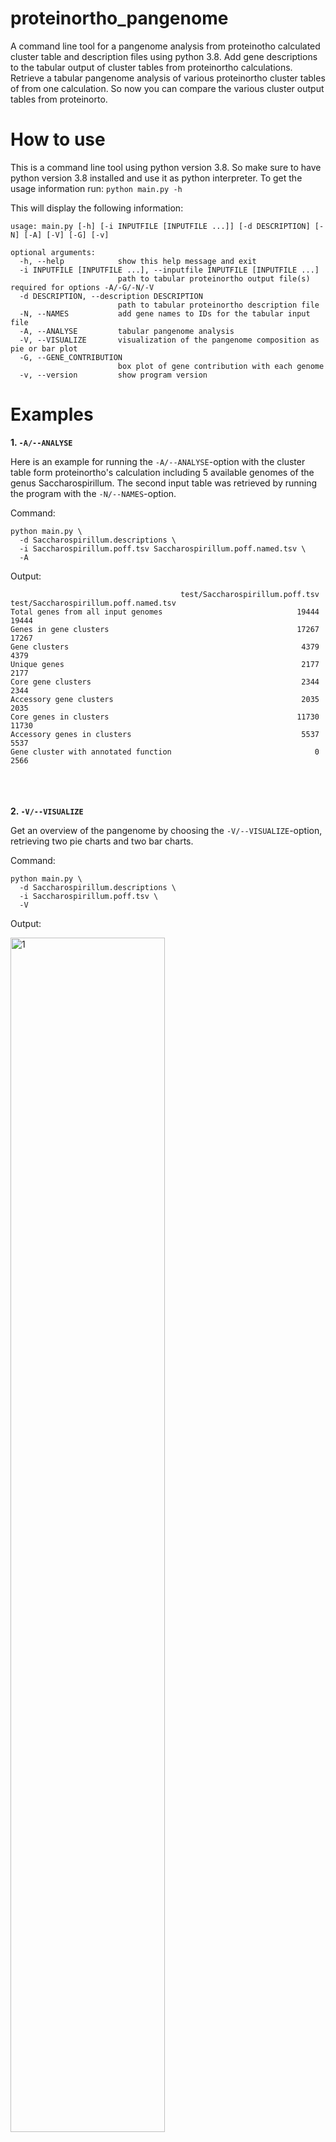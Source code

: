 # proteinortho_pangenome
A command line tool for a pangenome analysis from proteinotho calculated cluster table and description files using python 3.8. Add gene descriptions to the tabular output of cluster tables from proteinortho calculations. Retrieve a tabular pangenome analysis of various proteinortho cluster tables of from one calculation. So now you can compare the various cluster output tables from proteinorto.  


# How to use

This is a command line tool using python version 3.8. So make sure to have python version 3.8 installed and use it as python interpreter.
To get the usage information run:
```python main.py -h```

This will display the following information:
```
usage: main.py [-h] [-i INPUTFILE [INPUTFILE ...]] [-d DESCRIPTION] [-N] [-A] [-V] [-G] [-v]

optional arguments:
  -h, --help            show this help message and exit
  -i INPUTFILE [INPUTFILE ...], --inputfile INPUTFILE [INPUTFILE ...]
                        path to tabular proteinortho output file(s) required for options -A/-G/-N/-V
  -d DESCRIPTION, --description DESCRIPTION
                        path to tabular proteinortho description file
  -N, --NAMES           add gene names to IDs for the tabular input file
  -A, --ANALYSE         tabular pangenome analysis
  -V, --VISUALIZE       visualization of the pangenome composition as pie or bar plot
  -G, --GENE_CONTRIBUTION
                        box plot of gene contribution with each genome
  -v, --version         show program version

```

# Examples

**1. ```-A/--ANALYSE```**

Here is an example for running the ```-A/--ANALYSE```-option with the cluster table form proteinortho's calculation including 5 available genomes of the genus Saccharospirillum. The second input table was retrieved by running the program with the ```-N/--NAMES```-option.

Command:
```
python main.py \
  -d Saccharospirillum.descriptions \
  -i Saccharospirillum.poff.tsv Saccharospirillum.poff.named.tsv \
  -A
```

Output:
```
                                      test/Saccharospirillum.poff.tsv  test/Saccharospirillum.poff.named.tsv
Total genes from all input genomes                              19444                                  19444
Genes in gene clusters                                          17267                                  17267
Gene clusters                                                    4379                                   4379
Unique genes                                                     2177                                   2177
Core gene clusters                                               2344                                   2344
Accessory gene clusters                                          2035                                   2035
Core genes in clusters                                          11730                                  11730
Accessory genes in clusters                                      5537                                   5537
Gene cluster with annotated function                                0                                   2566
```
\
\
\
**2. ```-V/--VISUALIZE```**

Get an overview of the pangenome by choosing the ```-V/--VISUALIZE```-option, retrieving two pie charts and two bar charts. 

Command:
```
python main.py \
  -d Saccharospirillum.descriptions \
  -i Saccharospirillum.poff.tsv \
  -V
```

Output:

<img src=".//example_results/Saccharospirillum.poff.plots.png"  alt="1" width =70% height = 70%>


\
\
**3. ```-G/--GENE_CONTRIBUTION```**

The gene contribution with each genome to the pangenome is calcualted in several iterations. If at least the lines in the last two columns are at same height, no gene contribution is happening with adding a further genome, therefore the pangenome is closed. Otherwise, the pangenome is open.

Command:
```
python main.py \
  -d Saccharospirillum.descriptions \
  -i Saccharospirillum.poff.tsv \
  -G
```

Output:

<img src="./example_results/Saccharospirillum.poff.boxplot.png"  alt="1" width =70% height = 70%>
